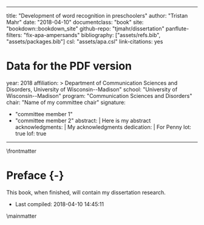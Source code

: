 
--- 
title: "Development of word recognition in preschoolers"
author: "Tristan Mahr"
date: "2018-04-10"
documentclass: "book"
site: "bookdown::bookdown_site"
github-repo: "tjmahr/dissertation"
panflute-filters: "fix-apa-ampersands"
bibliography: ["assets/refs.bib", "assets/packages.bib"]
csl: "assets/apa.csl"
link-citations: yes

# Data for the PDF version
year: 2018
affiliation: > 
  Department of Communication Sciences and Disorders, 
  University of Wisconsin--Madison"
school: "University of Wisconsin--Madison"
program: "Communication Sciences and Disorders"
chair: "Name of my committee chair"
signature: 
  - "committee member 1"
  - "committee member 2"
abstract: |
  Here is my abstract
acknowledgments: |
  My acknowledgments
dedication: |
  For Penny
lot: true
lof: true
---

\frontmatter

# Preface {-}

This book, when finished, will contain my dissertation research. 

- Last compiled: 2018-04-10 14:45:11

\mainmatter
